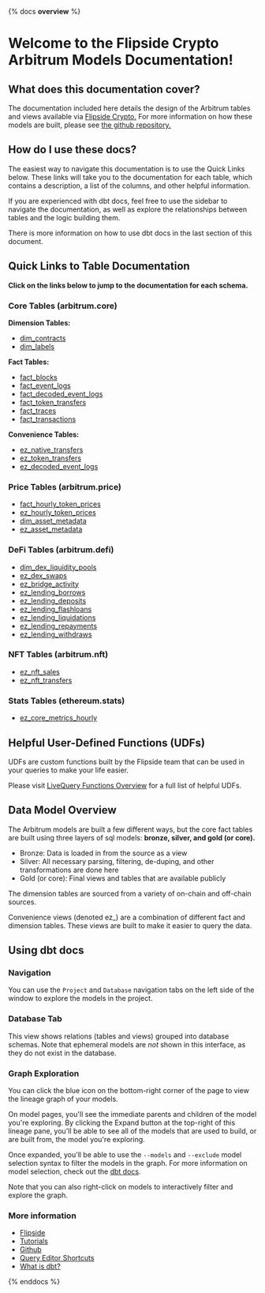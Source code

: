 {% docs __overview__ %}

# Welcome to the Flipside Crypto Arbitrum Models Documentation!

## **What does this documentation cover?**
The documentation included here details the design of the Arbitrum tables and views available via [Flipside Crypto.](https://flipsidecrypto.xyz/) For more information on how these models are built, please see [the github repository.](https://github.com/FlipsideCrypto/arbitrum-models)

## **How do I use these docs?**
The easiest way to navigate this documentation is to use the Quick Links below. These links will take you to the documentation for each table, which contains a description, a list of the columns, and other helpful information.

If you are experienced with dbt docs, feel free to use the sidebar to navigate the documentation, as well as explore the relationships between tables and the logic building them.

There is more information on how to use dbt docs in the last section of this document.

## **Quick Links to Table Documentation**

**Click on the links below to jump to the documentation for each schema.**

### Core Tables (arbitrum.core)

**Dimension Tables:**
- [dim_contracts](https://flipsidecrypto.github.io/arbitrum-models/#!/model/model.arbitrum_models.core__dim_contracts)
- [dim_labels](https://flipsidecrypto.github.io/arbitrum-models/#!/model/model.arbitrum_models.core__dim_labels)

**Fact Tables:**
- [fact_blocks](https://flipsidecrypto.github.io/arbitrum-models/#!/model/model.arbitrum_models.core__fact_blocks)
- [fact_event_logs](https://flipsidecrypto.github.io/arbitrum-models/#!/model/model.arbitrum_models.core__fact_event_logs)
- [fact_decoded_event_logs](https://flipsidecrypto.github.io/arbitrum-models/#!/model/model.arbitrum_models.core__fact_decoded_event_logs)
- [fact_token_transfers](https://flipsidecrypto.github.io/arbitrum-models/#!/model/model.arbitrum_models.core__fact_token_transfers)
- [fact_traces](https://flipsidecrypto.github.io/arbitrum-models/#!/model/model.arbitrum_models.core__fact_traces)
- [fact_transactions](https://flipsidecrypto.github.io/arbitrum-models/#!/model/model.arbitrum_models.core__fact_transactions)

**Convenience Tables:**
- [ez_native_transfers](https://flipsidecrypto.github.io/arbitrum-models/#!/model/model.arbitrum_models.core__ez_native_transfers)
- [ez_token_transfers](https://flipsidecrypto.github.io/arbitrum-models/#!/model/model.arbitrum_models.core__ez_token_transfers)
- [ez_decoded_event_logs](https://flipsidecrypto.github.io/arbitrum-models/#!/model/model.arbitrum_models.core__ez_decoded_event_logs)

### Price Tables (arbitrum.price)
- [fact_hourly_token_prices](https://flipsidecrypto.github.io/arbitrum-models/#!/model/model.arbitrum_models.price__fact_hourly_token_prices)
- [ez_hourly_token_prices](https://flipsidecrypto.github.io/arbitrum-models/#!/model/model.arbitrum_models.price__ez_hourly_token_prices)
- [dim_asset_metadata](https://flipsidecrypto.github.io/arbitrum-models/#!/model/model.arbitrum_models.price__dim_asset_metadata)
- [ez_asset_metadata](https://flipsidecrypto.github.io/arbitrum-models/#!/model/model.arbitrum_models.price__ez_asset_metadata)

### DeFi Tables (arbitrum.defi)
- [dim_dex_liquidity_pools](https://flipsidecrypto.github.io/arbitrum-models/#!/model/model.arbitrum_models.defi__dim_dex_liquidity_pools)
- [ez_dex_swaps](https://flipsidecrypto.github.io/arbitrum-models/#!/model/model.arbitrum_models.defi__ez_dex_swaps)
- [ez_bridge_activity](https://flipsidecrypto.github.io/arbitrum-models/#!/model/model.arbitrum_models.defi__ez_bridge_activity)
- [ez_lending_borrows](https://flipsidecrypto.github.io/arbitrum-models/#!/model/model.arbitrum_models.defi__ez_lending_borrows) 
- [ez_lending_deposits](https://flipsidecrypto.github.io/arbitrum-models/#!/model/model.arbitrum_models.defi__ez_lending_deposits)
- [ez_lending_flashloans](https://flipsidecrypto.github.io/arbitrum-models/#!/model/model.arbitrum_models.defi__ez_lending_flashloans)
- [ez_lending_liquidations](https://flipsidecrypto.github.io/arbitrum-models/#!/model/model.arbitrum_models.defi__ez_lending_liquidations)
- [ez_lending_repayments](https://flipsidecrypto.github.io/arbitrum-models/#!/model/model.arbitrum_models.defi__ez_lending_repayments)
- [ez_lending_withdraws](https://flipsidecrypto.github.io/arbitrum-models/#!/model/model.arbitrum_models.defi__ez_lending_withdraws)

### NFT Tables (arbitrum.nft)
- [ez_nft_sales](https://flipsidecrypto.github.io/arbitrum-models/#!/model/model.arbitrum_models.nft__ez_nft_sales)
- [ez_nft_transfers](https://flipsidecrypto.github.io/arbitrum-models/#!/model/model.arbitrum_models.nft__ez_nft_transfers)

### Stats Tables (ethereum.stats)
- [ez_core_metrics_hourly](https://flipsidecrypto.github.io/arbitrum-models/#!/model/model.arbitrum_models.stats__ez_core_metrics_hourly)

## **Helpful User-Defined Functions (UDFs)**

UDFs are custom functions built by the Flipside team that can be used in your queries to make your life easier. 

Please visit [LiveQuery Functions Overview](https://flipsidecrypto.github.io/livequery-models/#!/overview) for a full list of helpful UDFs.

## **Data Model Overview**

The Arbitrum models are built a few different ways, but the core fact tables are built using three layers of sql models: **bronze, silver, and gold (or core).**

- Bronze: Data is loaded in from the source as a view
- Silver: All necessary parsing, filtering, de-duping, and other transformations are done here
- Gold (or core): Final views and tables that are available publicly

The dimension tables are sourced from a variety of on-chain and off-chain sources.

Convenience views (denoted ez_) are a combination of different fact and dimension tables. These views are built to make it easier to query the data.

## **Using dbt docs**
### Navigation

You can use the ```Project``` and ```Database``` navigation tabs on the left side of the window to explore the models in the project.

### Database Tab

This view shows relations (tables and views) grouped into database schemas. Note that ephemeral models are *not* shown in this interface, as they do not exist in the database.

### Graph Exploration

You can click the blue icon on the bottom-right corner of the page to view the lineage graph of your models.

On model pages, you'll see the immediate parents and children of the model you're exploring. By clicking the Expand button at the top-right of this lineage pane, you'll be able to see all of the models that are used to build, or are built from, the model you're exploring.

Once expanded, you'll be able to use the ```--models``` and ```--exclude``` model selection syntax to filter the models in the graph. For more information on model selection, check out the [dbt docs](https://docs.getdbt.com/docs/model-selection-syntax).

Note that you can also right-click on models to interactively filter and explore the graph.


### **More information**
- [Flipside](https://flipsidecrypto.xyz)
- [Tutorials](https://docs.flipsidecrypto.com/our-data/tutorials)
- [Github](https://github.com/FlipsideCrypto/arbitrum-models)
- [Query Editor Shortcuts](https://docs.flipsidecrypto.com/velocity/query-editor-shortcuts)
- [What is dbt?](https://docs.getdbt.com/docs/introduction)

{% enddocs %}
